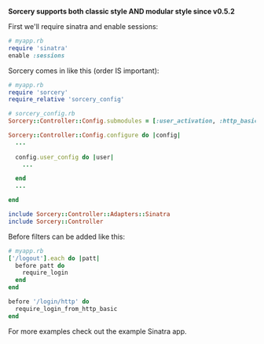 **Sorcery supports both classic style AND modular style since v0.5.2**

First we'll require sinatra and enable sessions:

```ruby
# myapp.rb
require 'sinatra'
enable :sessions
```

Sorcery comes in like this (order IS important):

```ruby
# myapp.rb
require 'sorcery'
require_relative 'sorcery_config'

# sorcery_config.rb
Sorcery::Controller::Config.submodules = [:user_activation, :http_basic_auth, :remember_me, :reset_password, :session_timeout, :brute_force_protection, :activity_logging, :oauth]

Sorcery::Controller::Config.configure do |config|
  ...
      
  config.user_config do |user|
    ...

  end
  ...

end

include Sorcery::Controller::Adapters::Sinatra
include Sorcery::Controller
```

Before filters can be added like this:

```ruby
# myapp.rb
['/logout'].each do |patt|
  before patt do
    require_login
  end
end

before '/login/http' do
  require_login_from_http_basic
end
```

For more examples check out the example Sinatra app.